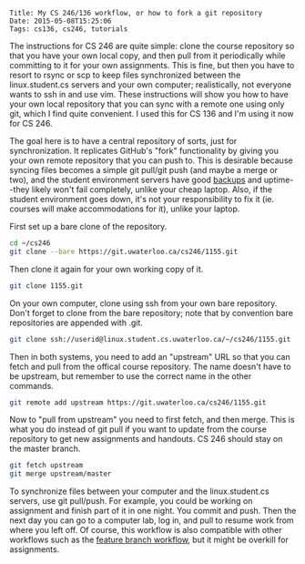     Title: My CS 246/136 workflow, or how to fork a git repository
    Date: 2015-05-08T15:25:06
    Tags: cs136, cs246, tutorials

The instructions for CS 246 are quite simple: clone the course repository so that you have your own local copy, and then pull from it periodically while committing to it for your own assignments. This is fine, but then you have to resort to rsync or scp to keep files synchronized between the linux.student.cs servers and your own computer; realistically, not everyone wants to ssh in and use vim. These instructions will show you how to have your own local repository that you can sync with a remote one using only git, which I find quite convenient. I used this for CS 136 and I'm using it now for CS 246.

<!-- more -->

The goal here is to have a central repository of sorts, just for synchronization. It replicates GitHub's "fork" functionality by giving you your own remote repository that you can push to. This is desirable because syncing files becomes a simple git pull/git push (and maybe a merge or two), and the student environment servers have good [backups](http://math.uwaterloo.ca/math-faculty-computing-facility/recover-files) and uptime--they likely won't fail completely, unlike your cheap laptop. Also, if the student environment goes down, it's not your responsibility to fix it (ie. courses will make accommodations for it), unlike your laptop.

First set up a bare clone of the repository.

```bash
cd ~/cs246
git clone --bare https://git.uwaterloo.ca/cs246/1155.git
```

Then clone it again for your own working copy of it.

```bash
git clone 1155.git
```

On your own computer, clone using ssh from your own bare repository. Don't forget to clone from the bare repository; note that by convention bare repositories are appended with .git.

```bash
git clone ssh://userid@linux.student.cs.uwaterloo.ca/~/cs246/1155.git
```

Then in both systems, you need to add an "upstream" URL so that you can fetch and pull from the offical course repository. The name doesn't have to be upstream, but remember to use the correct name in the other commands.

```bash
git remote add upstream https://git.uwaterloo.ca/cs246/1155.git
```

Now to "pull from upstream" you need to first fetch, and then merge. This is what you do instead of git pull if you want to update from the course repository to get new assignments and handouts. CS 246 should stay on the master branch.

```bash
git fetch upstream
git merge upstream/master
```


To synchronize files between your computer and the linux.student.cs servers, use git pull/push. For example, you could be working on assignment and finish part of it in one night. You commit and push. Then the next day you can go to a computer lab, log in, and pull to resume work from where you left off. Of course, this workflow is also compatible with other workflows such as the [feature branch workflow](https://www.atlassian.com/git/tutorials/comparing-workflows/feature-branch-workflow), but it might be overkill for assignments.
